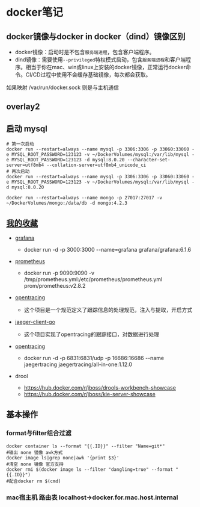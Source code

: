 # docker笔记

## docker镜像与docker in docker（dind）镜像区别

- docker镜像：启动时是不包含`服务端进程`，包含客户端程序。
- dind镜像：需要使用`--privileged`特权模式启动，包含`服务端进程`和客户端程序。相当于你在mac、win或linux上安装的docker镜像，正常运行docker命令。CI/CD过程中使用不会缓存基础镜像，每次都会获取。

如果映射 /var/run/docker.sock 则是与主机通信

## overlay2

## 启动 mysql

```shell script
# 第一次启动
docker run --restart=always --name mysql -p 3306:3306 -p 33060:33060 -e MYSQL_ROOT_PASSWORD=123123 -v ~/DockerVolumes/mysql:/var/lib/mysql -e MYSQL_ROOT_PASSWORD=123123 -d mysql:8.0.20 --character-set-server=utf8mb4 --collation-server=utf8mb4_unicode_ci
# 再次启动
docker run --restart=always --name mysql -p 3306:3306 -p 33060:33060 -e MYSQL_ROOT_PASSWORD=123123 -v ~/DockerVolumes/mysql:/var/lib/mysql -d mysql:8.0.20
```

```shell
docker run --restart=always --name mongo -p 27017:27017 -v ~/DockerVolumes/mongo:/data/db -d mongo:4.2.3
```

## [我的收藏](https://hub.docker.com/u/hellojqk/starred)

- [grafana](https://hub.docker.com/r/grafana/grafana)
  - docker run -d -p 3000:3000 --name=grafana grafana/grafana:6.1.6
- [prometheus](https://hub.docker.com/r/prom/prometheus)
  - docker run -p 9090:9090 -v /tmp/prometheus.yml:/etc/prometheus/prometheus.yml prom/prometheus:v2.8.2
- [opentracing](https://github.com/opentracing/opentracing-go)
  - 这个项目是一个规范定义了跟踪信息的处理规范，注入与提取，开启方式
- [jaeger-client-go](https://github.com/jaegertracing/jaeger-client-go)
  - 这个项目实现了opentracing的跟踪接口，对数据进行处理
- [opentracing](https://hub.docker.com/r/jaegertracing/all-in-one)
  - docker run -d -p 6831:6831/udp -p 16686:16686 --name jaegertracing jaegertracing/all-in-one:1.12.0

- drool
  - https://hub.docker.com/r/jboss/drools-workbench-showcase
  - https://hub.docker.com/r/jboss/kie-server-showcase

## 基本操作

### format与filter组合过滤

```shell
docker container ls --format "{{.ID}}" --filter "Name=git*"
#输出 none 镜像 awk方式
docker image ls|grep none|awk '{print $3}'
#清空 none 镜像 官方支持
docker rmi $(docker image ls --filter "dangling=true" --format "{{.ID}}")
#配合docker rm $(cmd)
```

### mac宿主机 路由表 localhost->docker.for.mac.host.internal